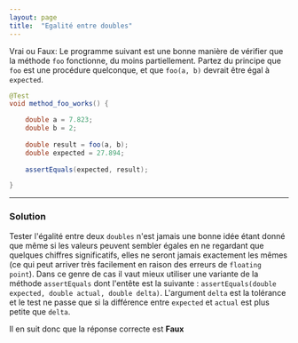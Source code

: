 ```yaml
---
layout: page
title:  "Egalité entre doubles"
---
```


Vrai ou Faux:
Le programme suivant est une bonne manière de vérifier que la méthode `foo` fonctionne, du moins partiellement.
Partez du principe que `foo` est une procédure quelconque, et que `foo(a, b)` devrait être égal à `expected`.

```java
@Test
void method_foo_works() {

	double a = 7.823;
	double b = 2;
	
	double result = foo(a, b);
	double expected = 27.894;
	
	assertEquals(expected, result);

}
```


***

### Solution

Tester l'égalité entre deux `doubles` n'est jamais une bonne idée étant donné que même si les valeurs peuvent sembler égales en ne regardant que quelques chiffres significatifs, 
elles ne seront jamais exactement les mêmes (ce qui peut arriver très facilement en raison des erreurs de `floating point`). Dans ce genre de cas il vaut mieux utiliser une variante de la méthode `assertEquals` dont l'entête est la suivante : `assertEquals(double expected, double actual, double delta)`.
L'argument `delta` est la tolérance et le test ne passe que si la différence entre `expected` et `actual` est plus petite que `delta`.  

Il en suit donc que la réponse correcte est **Faux**